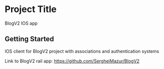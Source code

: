 # Project Title

BlogV2 IOS app


## Getting Started

IOS client for BlogV2 project with associations and authentication systems

Link to BlogV2 rail app:
https://github.com/SergheiMazur/BlogV2
